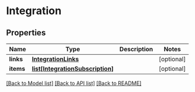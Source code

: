 # Integration

## Properties
Name | Type | Description | Notes
------------ | ------------- | ------------- | -------------
**links** | [**IntegrationLinks**](IntegrationLinks.md) |  | [optional] 
**items** | [**list[IntegrationSubscription]**](IntegrationSubscription.md) |  | [optional] 

[[Back to Model list]](../README.md#documentation-for-models) [[Back to API list]](../README.md#documentation-for-api-endpoints) [[Back to README]](../README.md)



